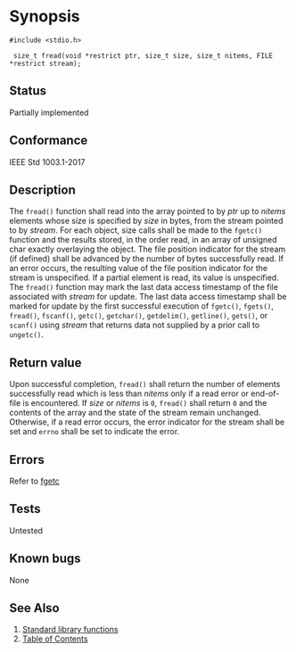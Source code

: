 # Synopsis 
`#include <stdio.h>`</br>

` size_t fread(void *restrict ptr, size_t size, size_t nitems, FILE *restrict stream);`</br>

## Status
Partially implemented
## Conformance
IEEE Std 1003.1-2017
## Description

The `fread()` function shall read into the array pointed to by _ptr_ up to _nitems_ elements whose size is
specified by _size_ in bytes, from the stream pointed to by _stream_. For each object, size calls shall be made to
the `fgetc()` function and the results stored, in the order read, in an array of
unsigned char exactly overlaying the object. The file position indicator for the stream (if defined) shall be advanced by
the number of bytes successfully read. If an error occurs, the resulting value of the file position indicator for the stream is
unspecified. If a partial element is read, its value is unspecified.
The
`fread()` function may mark the last data access timestamp of the file associated with _stream_ for update. The last data
access timestamp shall be marked for update by the first successful execution of `fgetc()`, `fgets()`, `fread()`, `fscanf()`, `getc()`, `getchar()`, `getdelim()`, `getline()`, `gets()`, or `scanf()` using _stream_ that returns data not supplied by a prior call to `ungetc()`. 


## Return value

Upon successful completion, `fread()` shall return the number of elements successfully read which is less than _nitems_ only if a read error or end-of-file is encountered. If _size_ or _nitems_ is `0`, `fread()` shall return `0` and the contents of the array and the state of the stream remain unchanged. Otherwise, if a read error occurs, the error indicator for the stream shall be set and `errno` shall be set to indicate the error.

## Errors

Refer to [fgetc](/fgetc.part-impl.md)

## Tests

Untested

## Known bugs

None

## See Also 
1. [Standard library functions](../README.md)
2. [Table of Contents](../../../README.md)
